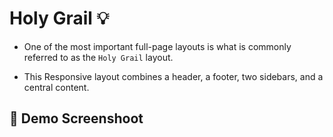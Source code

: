 # Holy Grail :bulb: 

- One of the most important full-page layouts is what is commonly referred to as the `Holy Grail` layout.

- This Responsive layout combines a header, a footer, two sidebars, and a central content. 

## :camera_flash: Demo Screenshoot 
